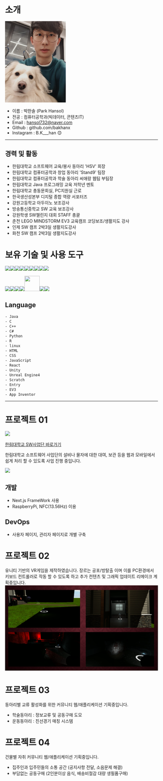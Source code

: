 # 소개 

<img src="./profile.jpg" alt="profile" width="200">

* 이름 : 박한솔 (Park Hansol)
* 전공 : 컴퓨터공학과(빅데이터, 콘텐츠IT)
* Email : hansol732@naver.com
* Github : github.com/bakhanx
* Instagram : B.K___han &#128522;

---

## 경력 및 활동
* 한림대학교 소프트웨어 교육/봉사 동아리 'HSV' 회장
* 한림대학교 컴퓨터공학과 창업 동아리 'Stand9' 팀장
* 한림대학교 컴퓨터공학과 학술 동아리 씨애랑 웹팀 부팀장
* 한림대학교 Java 프로그래밍 교육 저학년 멘토
* 한림대학교 총동문회실, PC지원실 근로
* 한국생산성본부 디지털 종합 역량 서포터즈
* 강원고등학교 아두이노 보조강사
* 방송통신중학교 SW 교육 보조강사
* 강원학생 SW챌린지 대회 STAFF 총괄
* 춘천 LEGO MINDSTORM EV3 교육캠프 코딩보조/생활지도 강사
* 인제 SW 캠프 2박3일 생활지도강사
* 화천 SW 캠프 2박3일 생활지도강사


# 보유 기술 및 사용 도구

<img src="https://cdn.jsdelivr.net/npm/programming-languages-logos/src/c/c.png" height="50"><img src="https://cdn.jsdelivr.net/npm/programming-languages-logos/src/cpp/cpp.png" height="50"><img src="https://cdn.jsdelivr.net/npm/programming-languages-logos/src/csharp/csharp.png" height="50"><img src="https://cdn.jsdelivr.net/npm/programming-languages-logos/src/html/html.png" height="50"><img src="https://cdn.jsdelivr.net/npm/programming-languages-logos/src/java/java.png" height="50"><img src="https://cdn.jsdelivr.net/npm/programming-languages-logos/src/javascript/javascript.png" height="50"><img src="https://cdn.jsdelivr.net/npm/programming-languages-logos/src/r/r.png" height="50"><img src="https://cdn.jsdelivr.net/npm/programming-languages-logos/src/python/python.png" height="50"><img src="https://upload.wikimedia.org/wikipedia/commons/thumb/3/35/Tux.svg/150px-Tux.svg.png" height="50">

<img src="https://upload.wikimedia.org/wikipedia/commons/thumb/a/a7/React-icon.svg/220px-React-icon.svg.png" height="50"><img src="https://yt3.ggpht.com/a/AATXAJxKcrQAU6g-xNZ1xFPJs3OC1s-2jZ_QjHSzJvkUvg=s900-c-k-c0x00ffffff-no-rj" height="50"><img src="https://upload.wikimedia.org/wikipedia/commons/thumb/2/20/UE_Logo_Black_Centered.svg/150px-UE_Logo_Black_Centered.svg.png" height="50"><img src="https://en.scratch-wiki.info/w/images/Scratch_Cat-cropped.png" height="50"><img src="https://scontent-gmp1-1.xx.fbcdn.net/v/t1.0-1/96286099_1484413235067123_5971234847706841088_n.png?_nc_cat=106&ccb=2&_nc_sid=dbb9e7&_nc_ohc=wv671BBkNmoAX8ENf0M&_nc_ht=scontent-gmp1-1.xx&oh=422408259fd5f30bca31872902e3e979&oe=5FC46B1F" width="50" height="50"><img src="https://www.logolynx.com/images/logolynx/dc/dce92a35d363f89b76bdf43a5776e2c4.jpeg" height="50"><img src="https://avatars1.githubusercontent.com/u/1742866?s=200&v=4" height="50">

## Language
```
- Java 
- C 
- C++ 
- C# 
- Python 
- R 
- linux
- HTML
- CSS
- JavaScript
- React
- Unity
- Unreal Engine4
- Scratch
- Entry
- EV3
- App Inventor
```

---
# 프로젝트 01
<img src="https://hlsw.hallym.ac.kr/_oxdir/data/page/__magicdir__/design/logo.gif">

[한림대학교 SW사업단 바로가기](https://https://hlsw.hallym.ac.kr/index.php)

한림대학교 소프트웨어 사업단의 설비나 물자에 대한 대여, 보관 등을 웹과 모바일에서 쉽게 처리 할 수 있도록 사업 진행 중입니다.

<img src="https://www.rfidgeneral.com/wp-content/uploads/2019/02/1-13.56MHz-NFC-Sticker-Application.jpg">

## 개발
* Next.js FrameWork 사용
* RaspberryPi, NFC(13.56Hz) 이용

## DevOps
* 사용자 페이지, 관리자 페이지로 개별 구축


# 프로젝트 02
유니티 기반의 VR게임을 제작하였습니다. 장르는 공포/방탈출 이며 이를 PC환경에서 키보드 컨트롤러로 작동 할 수 있도록 하고 추가 컨텐츠 및 그래픽 업데이트 리메이크 계획중입니다.
![disorder](disorder.png)


# 프로젝트 03
동아리별 교류 활성화를 위한 커뮤니티 웹/애플리케이션 기획중입니다.
* 학술동아리 : 정보교류 및 공동구매 도모
* 운동동아리 : 친선경기 매칭 시스템

# 프로젝트 04
건물별 자취 커뮤니티 웹/애플리케이션 기획중입니다.
* 집주인과 입주민들의 소통 공간 (공지사항 전달, 소음문제 해결)
* 부담없는 공동구매 (2인분이상 음식, 배송비절감 대량 생필품구매)